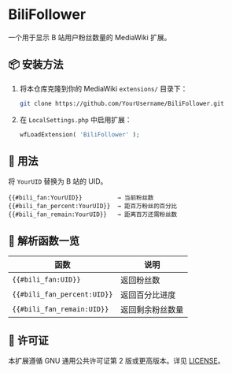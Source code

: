 # BiliFollower

一个用于显示 B 站用户粉丝数量的 MediaWiki 扩展。

## 📦 安装方法

1. 将本仓库克隆到你的 MediaWiki `extensions/` 目录下：

   ```bash
   git clone https://github.com/YourUsername/BiliFollower.git
   ```

2. 在 `LocalSettings.php` 中启用扩展：

   ```php
   wfLoadExtension( 'BiliFollower' );
   ```

## 📘 用法

将 `YourUID` 替换为 B 站的 UID。

```wikitext
{{#bili_fan:YourUID}}          → 当前粉丝数  
{{#bili_fan_percent:YourUID}}  → 距百万粉丝的百分比  
{{#bili_fan_remain:YourUID}}   → 距离百万还需粉丝数
```

## 🧩 解析函数一览

| 函数                             | 说明                  |
|----------------------------------|-----------------------|
| `{{#bili_fan:UID}}`              | 返回粉丝数            |
| `{{#bili_fan_percent:UID}}`      | 返回百分比进度        |
| `{{#bili_fan_remain:UID}}`       | 返回剩余粉丝数量      |

## 📄 许可证

本扩展遵循 GNU 通用公共许可证第 2 版或更高版本。详见 [LICENSE](./LICENSE)。
